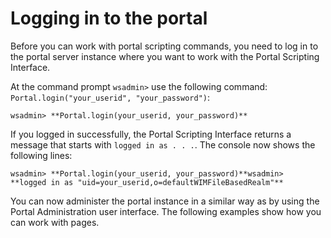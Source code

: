 # Logging in to the portal

Before you can work with portal scripting commands, you need to log in to the portal server instance where you want to work with the Portal Scripting Interface.

At the command prompt `wsadmin>` use the following command: `Portal.login("your_userid", "your_password")`:

```
wsadmin> **Portal.login(your_userid, your_password)**
```

If you logged in successfully, the Portal Scripting Interface returns a message that starts with `logged in as . . .`. The console now shows the following lines:

```
wsadmin> **Portal.login(your_userid, your_password)**wsadmin> 
**logged in as "uid=your_userid,o=defaultWIMFileBasedRealm"**

```

You can now administer the portal instance in a similar way as by using the Portal Administration user interface. The following examples show how you can work with pages.


